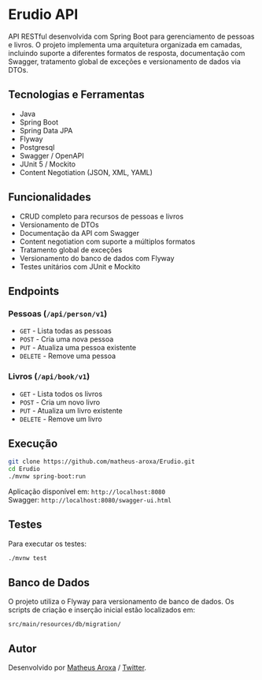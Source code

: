 # Erudio API

API RESTful desenvolvida com Spring Boot para gerenciamento de pessoas e livros. O projeto implementa uma arquitetura organizada em camadas, incluindo suporte a diferentes formatos de resposta, documentação com Swagger, tratamento global de exceções e versionamento de dados via DTOs.

## Tecnologias e Ferramentas

- Java
- Spring Boot
- Spring Data JPA
- Flyway
- Postgresql
- Swagger / OpenAPI
- JUnit 5 / Mockito
- Content Negotiation (JSON, XML, YAML)

## Funcionalidades

- CRUD completo para recursos de pessoas e livros
- Versionamento de DTOs
- Documentação da API com Swagger
- Content negotiation com suporte a múltiplos formatos
- Tratamento global de exceções
- Versionamento do banco de dados com Flyway
- Testes unitários com JUnit e Mockito

## Endpoints

### Pessoas (`/api/person/v1`)
- `GET`    - Lista todas as pessoas
- `POST`   - Cria uma nova pessoa
- `PUT`    - Atualiza uma pessoa existente
- `DELETE` - Remove uma pessoa

### Livros (`/api/book/v1`)
- `GET`    - Lista todos os livros
- `POST`   - Cria um novo livro
- `PUT`    - Atualiza um livro existente
- `DELETE` - Remove um livro

## Execução

```bash
git clone https://github.com/matheus-aroxa/Erudio.git
cd Erudio
./mvnw spring-boot:run
```

Aplicação disponível em: `http://localhost:8080`  
Swagger: `http://localhost:8080/swagger-ui.html`

## Testes

Para executar os testes:

```bash
./mvnw test
```

## Banco de Dados

O projeto utiliza o Flyway para versionamento de banco de dados. Os scripts de criação e inserção inicial estão localizados em:

```
src/main/resources/db/migration/
```

## Autor

Desenvolvido por [Matheus Aroxa](https://github.com/matheus-aroxa) / [Twitter](https://x.com/mir0mori).
